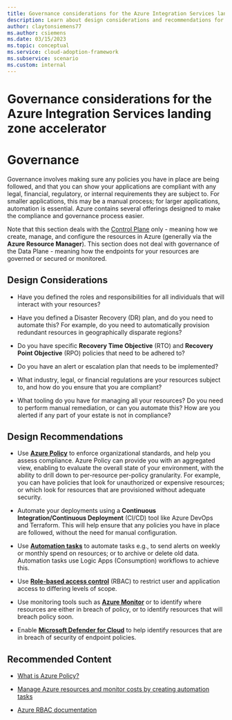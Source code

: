 ```yaml
---
title: Governance considerations for the Azure Integration Services landing zone accelerator
description: Learn about design considerations and recommendations for governance in the Azure Integration Services landing zone accelerator.
author: claytonsiemens77
ms.author: csiemens
ms.date: 03/15/2023
ms.topic: conceptual
ms.service: cloud-adoption-framework
ms.subservice: scenario
ms.custom: internal
---
```

# Governance considerations for the Azure Integration Services landing zone accelerator

# Governance

Governance involves making sure any policies you have in place are being followed, and that you can show your applications are compliant with any legal, financial, regulatory, or internal requirements they are subject to. For smaller applications, this may be a manual process; for larger applications, automation is essential. Azure contains several offerings designed to make the compliance and governance process easier.

Note that this section deals with the [Control Plane](/azure/azure-resource-manager/management/control-plane-and-data-plane) only - meaning how we create, manage, and configure the resources in Azure (generally via the **Azure Resource Manager**). This section does not deal with governance of the Data Plane - meaning how the endpoints for your
resources are governed or secured or monitored.

## Design Considerations

- Have you defined the roles and responsibilities for all individuals that will interact with your resources?

- Have you defined a Disaster Recovery (DR) plan, and do you need to automate this? For example, do you need to automatically provision redundant resources in geographically disparate regions?

- Do you have specific **Recovery Time Objective** (RTO) and **Recovery Point Objective** (RPO) policies that need to be adhered to?

- Do you have an alert or escalation plan that needs to be implemented?

- What industry, legal, or financial regulations are your resources subject to, and how do you ensure that you are compliant?

- What tooling do you have for managing all your resources? Do you need to perform manual remediation, or can you automate this? How are you alerted if any part of your estate is not in compliance?

## Design Recommendations

- Use **[Azure Policy](/azure/governance/policy/overview)** to enforce organizational standards, and help you assess compliance. Azure Policy can provide you with an aggregated view, enabling to evaluate the overall state of your environment, with the ability to drill down to per-resource per-policy granularity. For example, you
  can have policies that look for unauthorized or expensive resources; or which look for resources that are provisioned without adequate  security.

- Automate your deployments using a **Continuous Integration/Continuous Deployment** (CI/CD) tool like Azure DevOps and Terraform. This will help ensure that any policies you have in place are followed, without the need for manual configuration.

- Use **[Automation tasks](/azure/logic-apps/create-automation-tasks-azure-resources)** to automate tasks e.g., to send alerts on weekly or monthly spend on resources; or to archive or delete old data. Automation tasks use Logic Apps (Consumption) workflows to achieve this.

- Use **[Role-based access control](/azure/role-based-access-control/overview)** (RBAC) to restrict user and application access to differing levels of scope.

- Use monitoring tools such as **[Azure Monitor](/azure/azure-monitor/overview)** or to identify where resources are either in breach of policy, or to identify resources that will breach policy soon.

- Enable **[Microsoft Defender for Cloud](/azure/defender-for-cloud/defender-for-cloud-introduction)** to help identify resources that are in breach of security of endpoint
  policies.

## Recommended Content

- [What is Azure Policy?](/azure/governance/policy/overview)

- [Manage Azure resources and monitor costs by creating automation tasks](/azure/logic-apps/create-automation-tasks-azure-resources)

- [Azure RBAC documentation](/azure/role-based-access-control/)